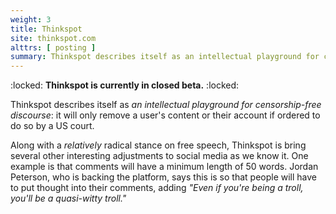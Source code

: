 ```yaml
---
weight: 3
title: Thinkspot
site: thinkspot.com
alttrs: [ posting ]
summary: Thinkspot describes itself as an intellectual playground for censorship-free discourse.
---
```


:locked: **Thinkspot is currently in closed beta.** :locked:

Thinkspot describes itself as _an intellectual playground for censorship-free discourse_:
it will only remove a user's content or their account if ordered to do so by a US court.

Along with a _relatively_ radical stance on free speech, Thinkspot is bring several other interesting adjustments to social media as we know it.
One example is that comments will have a minimum length of 50 words.
Jordan Peterson, who is backing the platform, says this is so that people will have to put thought into their comments, adding _"Even if you're being a troll, you'll be a quasi-witty troll."_
